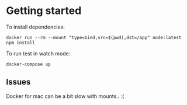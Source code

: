 # Getting started

To install dependencies: 

`docker run --rm --mount "type=bind,src=$(pwd),dst=/app" node:latest npm install`

To run test in watch mode:

`docker-compose up`

## Issues
Docker for mac can be a bit slow with mounts.. :(

